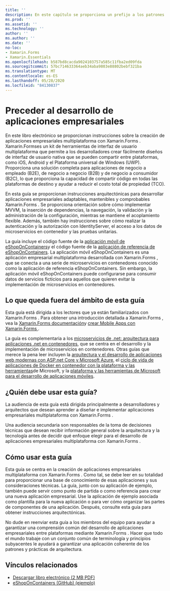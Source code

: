 ```yaml
---
title: ''
description: En este capítulo se proporciona un prefijo a los patrones de aplicaciones empresariales mediante Xamarin.Forms .
ms.prod: ''
ms.assetid: ''
ms.technology: ''
author: ''
ms.author: ''
ms.date: ''
no-loc:
- Xamarin.Forms
- Xamarin.Essentials
ms.openlocfilehash: b587bd8cacda9024103757a585c11fba2ed09fda
ms.sourcegitcommit: 57bc714633364aeb34aba9803e88802bebf321ba
ms.translationtype: MT
ms.contentlocale: es-ES
ms.lasthandoff: 05/28/2020
ms.locfileid: "84130837"
---
```

# <a name="preface-to-enterprise-app-development"></a>Preceder al desarrollo de aplicaciones empresariales

En este libro electrónico se proporcionan instrucciones sobre la creación de aplicaciones empresariales multiplataforma con Xamarin.Forms . Xamarin.Formses un kit de herramientas de interfaz de usuario multiplataforma que permite a los desarrolladores crear fácilmente diseños de interfaz de usuario nativa que se pueden compartir entre plataformas, como iOS, Android y el Plataforma universal de Windows (UWP). Proporciona una solución completa para aplicaciones de negocio a empleado (B2E), de negocio a negocio (B2B) y de negocio a consumidor (B2C), lo que proporciona la capacidad de compartir código en todas las plataformas de destino y ayudar a reducir el costo total de propiedad (TCO).

En esta guía se proporcionan instrucciones arquitectónicas para desarrollar aplicaciones empresariales adaptables, mantenibles y comprobables Xamarin.Forms . Se proporciona orientación sobre cómo implementar MVVM, la inserción de dependencias, la navegación, la validación y la administración de la configuración, mientras se mantiene el acoplamiento flexible. Además, también hay instrucciones sobre cómo realizar la autenticación y la autorización con IdentityServer, el acceso a los datos de microservicios en contenedor y las pruebas unitarias.

La guía incluye el código fuente de la [aplicación móvil de eShopOnContainers](https://github.com/dotnet-architecture/eShopOnContainers/tree/master/src/Mobile)y el código fuente de la [aplicación de referencia de eShopOnContainers](https://github.com/dotnet-architecture/eShopOnContainers). La aplicación móvil eShopOnContainers es una aplicación empresarial multiplataforma desarrollada con Xamarin.Forms , que se conecta a una serie de microservicios en contenedores conocido como la aplicación de referencia eShopOnContainers. Sin embargo, la aplicación móvil eShopOnContainers puede configurarse para consumir datos de servicios ficticios para aquellos que quieren evitar la implementación de microservicios en contenedores.

## <a name="whats-left-out-of-this-guides-scope"></a>Lo que queda fuera del ámbito de esta guía

Esta guía está dirigida a los lectores que ya están familiarizados con Xamarin.Forms . Para obtener una introducción detallada a Xamarin.Forms , vea la [ Xamarin.Forms documentación](~/xamarin-forms/index.yml)y [crear Mobile Apps con Xamarin.Forms ](https://aka.ms/xamebook).

La guía es complementaria a los [microservicios de .net: arquitectura para aplicaciones .net en contenedores](https://aka.ms/microservicesebook), que se centra en el desarrollo y la implementación de microservicios en contenedores. Otras guías que merece la pena leer incluyen la [arquitectura y el desarrollo de aplicaciones web modernas con ASP.net Core y Microsoft Azure](https://aka.ms/WebAppEbook), el [ciclo de vida de aplicaciones de Docker en contenedor con la plataforma y las herramientas](https://aka.ms/dockerlifecycleebook)de Microsoft, y la [plataforma y las herramientas de Microsoft para el desarrollo de aplicaciones móviles](https://aka.ms/MobAppDev/StndPDF).

## <a name="who-should-use-this-guide"></a>¿Quién debe usar esta guía?

La audiencia de esta guía está dirigida principalmente a desarrolladores y arquitectos que desean aprender a diseñar e implementar aplicaciones empresariales multiplataforma con Xamarin.Forms .

Una audiencia secundaria son responsables de la toma de decisiones técnicas que desean recibir información general sobre la arquitectura y la tecnología antes de decidir qué enfoque elegir para el desarrollo de aplicaciones empresariales multiplataforma con Xamarin.Forms .

## <a name="how-to-use-this-guide"></a>Cómo usar esta guía

Esta guía se centra en la creación de aplicaciones empresariales multiplataforma con Xamarin.Forms . Como tal, se debe leer en su totalidad para proporcionar una base de conocimiento de esas aplicaciones y sus consideraciones técnicas. La guía, junto con su aplicación de ejemplo, también puede servir como punto de partida o como referencia para crear una nueva aplicación empresarial. Use la aplicación de ejemplo asociada como plantilla para la nueva aplicación o para ver cómo organizar las partes de componentes de una aplicación. Después, consulte esta guía para obtener instrucciones arquitectónicas.

No dude en reenviar esta guía a los miembros del equipo para ayudar a garantizar una comprensión común del desarrollo de aplicaciones empresariales entre plataformas mediante Xamarin.Forms . Hacer que todo el mundo trabaje con un conjunto común de terminología y principios subyacentes le ayudará a garantizar una aplicación coherente de los patrones y prácticas de arquitectura.

## <a name="related-links"></a>Vínculos relacionados

- [Descargar libro electrónico (2 MB PDF)](https://aka.ms/xamarinpatternsebook)
- [eShopOnContainers (GitHub) (ejemplo)](https://github.com/dotnet-architecture/eShopOnContainers)
